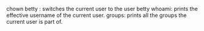 chown betty : switches the current user to the user betty
whoami: prints the effective username of the current user.
groups: prints all the groups the current user is part of.
